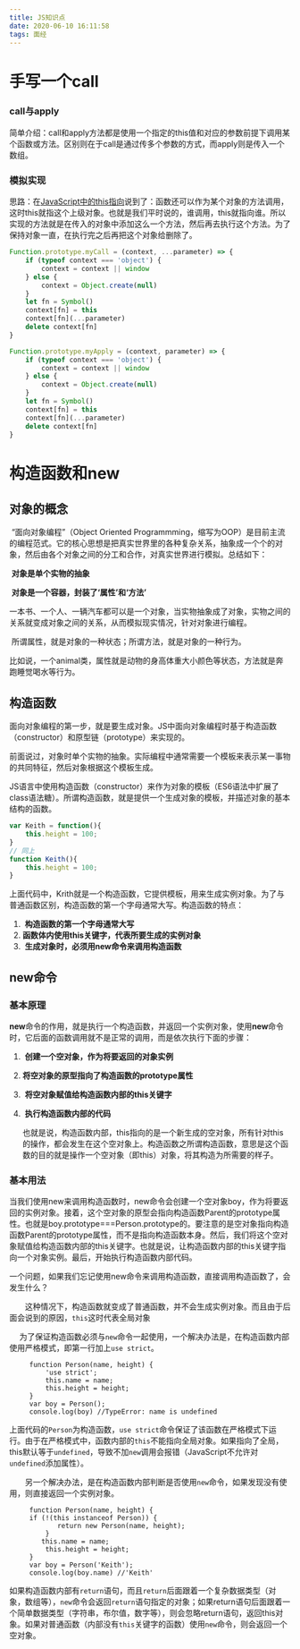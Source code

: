 ```yaml
---
title: JS知识点
date: 2020-06-10 16:11:58
tags: 面经
---
```


# 手写一个call

### call与apply

简单介绍：call和apply方法都是使用一个指定的this值和对应的参数前提下调用某个函数或方法。区别则在于call是通过传多个参数的方式，而apply则是传入一个数组。

<!--more-->

### 模拟实现

思路：在[JavaScript中的this指向](https://github.com/Abiel1024/blog/issues/15)说到了：函数还可以作为某个对象的方法调用，这时this就指这个上级对象。也就是我们平时说的，谁调用，this就指向谁。所以实现的方法就是在传入的对象中添加这么一个方法，然后再去执行这个方法。为了保持对象一直，在执行完之后再把这个对象给删除了。

```javascript
Function.prototype.myCall = (context, ...parameter) => {
    if (typeof context === 'object') {
        context = context || window
    } else {
        context = Object.create(null)
    }
    let fn = Symbol()
    context[fn] = this
    context[fn](...parameter)
    delete context[fn]
}

Function.prototype.myApply = (context, parameter) => {
    if (typeof context === 'object') {
        context = context || window
    } else {
        context = Object.create(null)
    }
    let fn = Symbol()
    context[fn] = this
    context[fn](...parameter)
    delete context[fn]
}
```



# 构造函数和new

## 对象的概念

​	“面向对象编程”（Object Oriented Programmming，缩写为OOP）是目前主流的编程范式。它的核心思想是把真实世界里的各种复杂关系，抽象成一个个的对象，然后由各个对象之间的分工和合作，对真实世界进行模拟。总结如下：

​	**对象是单个实物的抽象**

​	**对象是一个容器，封装了‘属性’和‘方法’**

​	一本书、一个人、一辆汽车都可以是一个对象，当实物抽象成了对象，实物之间的关系就变成对象之间的关系，从而模拟现实情况，针对对象进行编程。

​	所谓属性，就是对象的一种状态；所谓方法，就是对象的一种行为。

​	比如说，一个animal类，属性就是动物的身高体重大小颜色等状态，方法就是奔跑睡觉喝水等行为。

## 构造函数

​	面向对象编程的第一步，就是要生成对象。JS中面向对象编程时基于构造函数（constructor）和原型链（prototype）来实现的。

​	前面说过，对象时单个实物的抽象。实际编程中通常需要一个模板来表示某一事物的共同特征，然后对象根据这个模板生成。

​	JS语言中使用构造函数（constructor）来作为对象的模板（ES6语法中扩展了class语法糖）。所谓构造函数，就是提供一个生成对象的模板，并描述对象的基本结构的函数。

```javascript
var Keith = function(){
    this.height = 100;
}
// 同上
function Keith(){
    this.height = 100;
}
```

​	上面代码中，Krith就是一个构造函数，它提供模板，用来生成实例对象。为了与普通函数区别，构造函数的第一个字母通常大写。构造函数的特点：

1. ​	**构造函数的第一个字母通常大写**
2. ​    **函数体内使用this关键字，代表所要生成的实例对象**
3. ​    **生成对象时，必须用new命令来调用构造函数**

## new命令

### 基本原理

​	**new**命令的作用，就是执行一个构造函数，并返回一个实例对象，使用**new**命令时，它后面的函数调用就不是正常的调用，而是依次执行下面的步骤：

1. ​	**创建一个空对象，作为将要返回的对象实例**
2. ​    **将空对象的原型指向了构造函数的prototype属性**
3. ​    **将空对象赋值给构造函数内部的this关键字**
4. ​    **执行构造函数内部的代码**

   也就是说，构造函数内部，this指向的是一个新生成的空对象，所有针对this的操作，都会发生在这个空对象上。构造函数之所谓构造函数，意思是这个函数的目的就是操作一个空对象（即this）对象，将其构造为所需要的样子。

### 基本用法

​		当我们使用new来调用构造函数时，new命令会创建一个空对象boy，作为将要返回的实例对象。接着，这个空对象的原型会指向构造函数Parent的prototype属性。也就是boy.prototype===Person.prototype的。要注意的是空对象指向构造函数Parent的prototype属性，而不是指向构造函数本身。然后，我们将这个空对象赋值给构造函数内部的this关键字。也就是说，让构造函数内部的this关键字指向一个对象实例。最后，开始执行构造函数内部代码。

​		一个问题，如果我们忘记使用new命令来调用构造函数，直接调用构造函数了，会发生什么？

　　这种情况下，构造函数就变成了普通函数，并不会生成实例对象。而且由于后面会说到的原因，`this`这时代表全局对象

　	为了保证构造函数必须与`new`命令一起使用，一个解决办法是，在构造函数内部使用严格模式，即第一行加上`use strict`。

```
     function Person(name, height) {
         'use strict';
         this.name = name;
         this.height = height;
     }
     var boy = Person();
     console.log(boy) //TypeError: name is undefined
```

​		上面代码的`Person`为构造函数，`use strict`命令保证了该函数在严格模式下运行。由于在严格模式中，函数内部的`this`不能指向全局对象。如果指向了全局，this默认等于`undefined`，导致不加`new`调用会报错（JavaScript不允许对`undefined`添加属性）。

　　另一个解决办法，是在构造函数内部判断是否使用`new`命令，如果发现没有使用，则直接返回一个实例对象。

```
     function Person(name, height) {
     if (!(this instanceof Person)) {
            return new Person(name, height);
         }
        this.name = name;
         this.height = height;
     }
     var boy = Person('Keith');
     console.log(boy.name) //'Keith'
```

​		如果构造函数内部有`return`语句，而且`return`后面跟着一个复杂数据类型（对象，数组等），`new`命令会返回`return`语句指定的对象；如果return语句后面跟着一个简单数据类型（字符串，布尔值，数字等），则会忽略return语句，返回this对象。如果对普通函数（内部没有`this`关键字的函数）使用`new`命令，则会返回一个空对象。